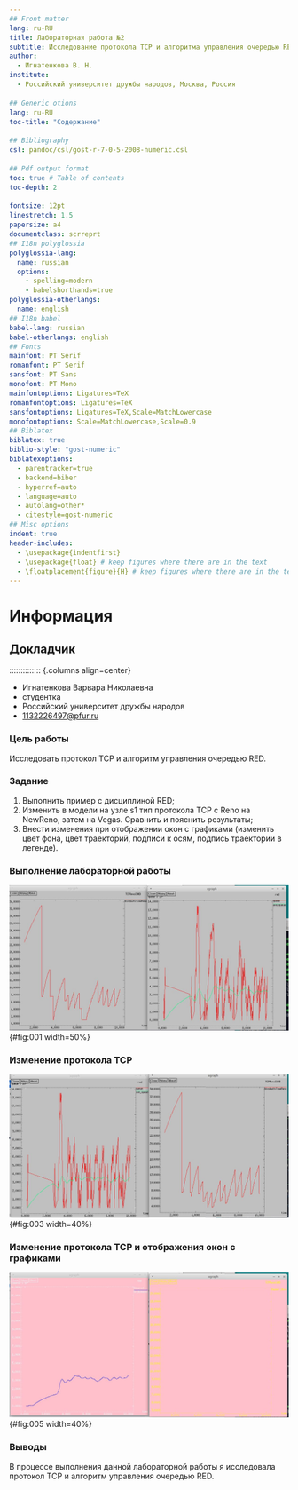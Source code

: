 ```yaml
---
## Front matter
lang: ru-RU
title: Лабораторная работа №2
subtitle: Исследование протокола TCP и алгоритма управления очередью RED
author:
  - Игнатенкова В. Н.
institute:
  - Российский университет дружбы народов, Москва, Россия

## Generic otions
lang: ru-RU
toc-title: "Содержание"

## Bibliography
csl: pandoc/csl/gost-r-7-0-5-2008-numeric.csl

## Pdf output format
toc: true # Table of contents
toc-depth: 2

fontsize: 12pt
linestretch: 1.5
papersize: a4
documentclass: scrreprt
## I18n polyglossia
polyglossia-lang:
  name: russian
  options:
	- spelling=modern
	- babelshorthands=true
polyglossia-otherlangs:
  name: english
## I18n babel
babel-lang: russian
babel-otherlangs: english
## Fonts
mainfont: PT Serif
romanfont: PT Serif
sansfont: PT Sans
monofont: PT Mono
mainfontoptions: Ligatures=TeX
romanfontoptions: Ligatures=TeX
sansfontoptions: Ligatures=TeX,Scale=MatchLowercase
monofontoptions: Scale=MatchLowercase,Scale=0.9
## Biblatex
biblatex: true
biblio-style: "gost-numeric"
biblatexoptions:
  - parentracker=true
  - backend=biber
  - hyperref=auto
  - language=auto
  - autolang=other*
  - citestyle=gost-numeric
## Misc options
indent: true
header-includes:
  - \usepackage{indentfirst}
  - \usepackage{float} # keep figures where there are in the text
  - \floatplacement{figure}{H} # keep figures where there are in the text
---
```


# Информация

## Докладчик

:::::::::::::: {.columns align=center}


  * Игнатенкова Варвара Николаевна
  * студентка
  * Российский университет дружбы народов
  * [1132226497@pfur.ru](mailto:1132226497@pfur.ru)








### Цель работы

Исследовать протокол TCP и алгоритм управления очередью RED.

### Задание

1. Выполнить пример с дисциплиной RED;
2. Изменить в модели на узле s1 тип протокола TCP с Reno на NewReno, затем на
Vegas. Сравнить и пояснить результаты;
3. Внести изменения при отображении окон с графиками (изменить цвет фона,
цвет траекторий, подписи к осям, подпись траектории в легенде).

### Выполнение лабораторной работы

![График динамики размера окна TCP и график динамики длины очереди и средней длины очереди](image/1.JPG){#fig:001 width=50%}


### Изменение протокола TCP

![График динамики размера окна TCP и график динамики длины очереди и средней длины очереди. Тип NewReno](image/2.JPG){#fig:003 width=40%}


### Изменение протокола TCP и отображения окон с графиками

![График динамики размера окна TCP и график динамики длины очереди и средней длины очереди. Тип Vegas](image/3.JPG){#fig:005 width=40%}


### Выводы

В процессе выполнения данной лабораторной работы я исследовала протокол TCP и алгоритм управления очередью RED.
